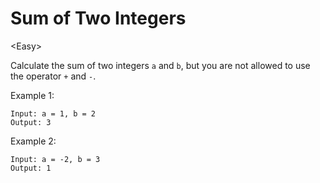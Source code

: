 # Sum of Two Integers

\<Easy>

Calculate the sum of two integers `a` and `b`, but you are not allowed to use
the operator `+` and `-`.

Example 1:

```
Input: a = 1, b = 2
Output: 3
```

Example 2:

```
Input: a = -2, b = 3
Output: 1
```
